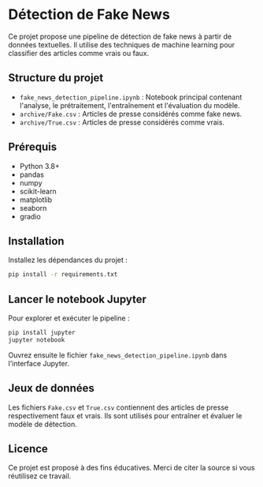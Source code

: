 # Détection de Fake News

Ce projet propose une pipeline de détection de fake news à partir de données textuelles. Il utilise des techniques de machine learning pour classifier des articles comme vrais ou faux.

## Structure du projet

- `fake_news_detection_pipeline.ipynb` : Notebook principal contenant l'analyse, le prétraitement, l'entraînement et l'évaluation du modèle.
- `archive/Fake.csv` : Articles de presse considérés comme fake news.
- `archive/True.csv` : Articles de presse considérés comme vrais.

## Prérequis

- Python 3.8+
- pandas
- numpy
- scikit-learn
- matplotlib
- seaborn
- gradio

## Installation

Installez les dépendances du projet :

```bash
pip install -r requirements.txt
```

## Lancer le notebook Jupyter

Pour explorer et exécuter le pipeline :

```bash
pip install jupyter
jupyter notebook
```

Ouvrez ensuite le fichier `fake_news_detection_pipeline.ipynb` dans l'interface Jupyter.

## Jeux de données

Les fichiers `Fake.csv` et `True.csv` contiennent des articles de presse respectivement faux et vrais. Ils sont utilisés pour entraîner et évaluer le modèle de détection.

## Licence

Ce projet est proposé à des fins éducatives. Merci de citer la source si vous réutilisez ce travail.
